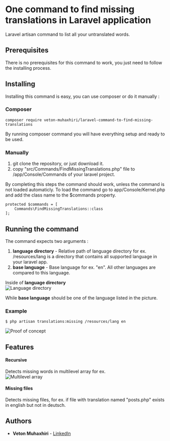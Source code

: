 # One command to find missing translations in Laravel application

Laravel artisan command to list all your untranslated words. 

## Prerequisites

There is no prerequisites for this command to work, you just need to follow the installing process.

## Installing

Installing this command is easy, you can use composer or do it manually :
### Composer

```
composer require veton-muhaxhiri/laravel-command-to-find-missing-translations
```
By running composer command you will have everything setup and ready to be used.

### Manually
1. git clone the repository, or just download it.
2. copy "src/Commands/FindMissingTranslations.php" file to /app/Console/Commands of your laravel project.

By completing this steps the command should work, unless the command is not loaded automaticly.
To load the command go to app/Console/Kernel.php and add the class name to the $commands property.

```
protected $commands = [
    Commands\FindMissingTranslations::class
];
```

## Running the command

The command expects two arguments :
1. **language directory** - Relative path of language directory for ex. /resources/lang is a directory that contains all supported language in your laravel app.
2. **base language** - Base language for ex. "en". All other languages are compared to this language.

Inside of **language directory**  
![Language directory](https://i.imgur.com/eXGlUI8.png)

While **base language** should be one of the language listed in the picture.

### Example
```
$ php artisan translations:missing /resources/lang en
```
![Proof of concept](https://imgur.com/PNxv82D.png)

## Features
#### Recursive
Detects missing words in multilevel array for ex.  
![Multilevel array](https://imgur.com/Hn4YQB7.png)

#### Missing files
Detects missing files, for ex. if file with translation named "posts.php" exists in english but not in deutsch.
## Authors

* **Veton Muhaxhiri** - [LinkedIn](https://www.linkedin.com/in/veton-muhaxhiri-815113196)



